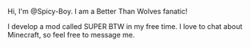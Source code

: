 Hi, I'm @Spicy-Boy. I am a Better Than Wolves fanatic!

I develop a mod called SUPER BTW in my free time. I love to chat about Minecraft, so feel free to message me.
